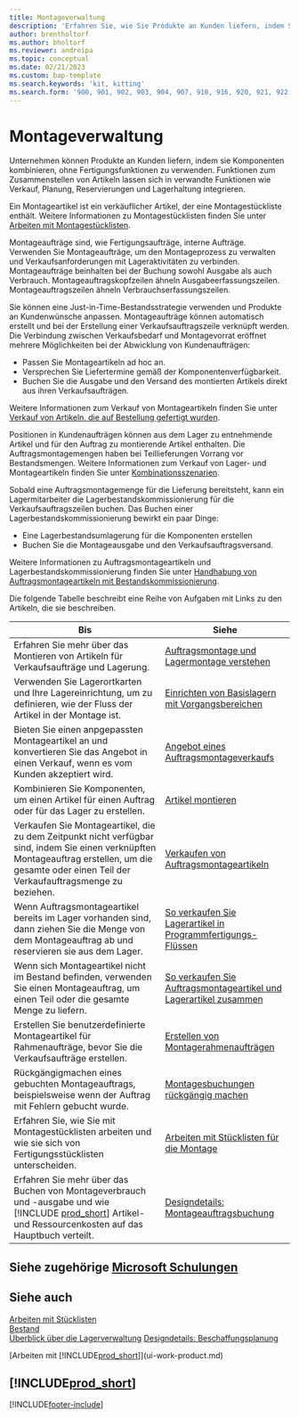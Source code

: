 ```yaml
---
title: Montageverwaltung
description: 'Erfahren Sie, wie Sie Produkte an Kunden liefern, indem Sie Komponenten in einfachen Prozessen kombinieren, ohne Fertigungsfunktionen zu verwenden.'
author: brentholtorf
ms.author: bholtorf
ms.reviewer: andreipa
ms.topic: conceptual
ms.date: 02/21/2023
ms.custom: bap-template
ms.search.keywords: 'kit, kitting'
ms.search.form: '900, 901, 902, 903, 904, 907, 910, 916, 920, 921, 922, 923, 940, 941, 942, 930, 931, 932, 914, 915, 905'
---
```

# <a name="assembly-management"></a><a name="assembly-management"></a><a name="assembly-management"></a>Montageverwaltung

Unternehmen können Produkte an Kunden liefern, indem sie Komponenten kombinieren, ohne Fertigungsfunktionen zu verwenden. Funktionen zum Zusammenstellen von Artikeln lassen sich in verwandte Funktionen wie Verkauf, Planung, Reservierungen und Lagerhaltung integrieren.  

Ein Montageartikel ist ein verkäuflicher Artikel, der eine Montagestückliste enthält. Weitere Informationen zu Montagestücklisten finden Sie unter [Arbeiten mit Montagestücklisten](assembly-how-work-assembly-boms.md).

Montageaufträge sind, wie Fertigungsaufträge, interne Aufträge. Verwenden Sie Montageaufträge, um den Montageprozess zu verwalten und Verkaufsanforderungen mit Lageraktivitäten zu verbinden. Montageaufträge beinhalten bei der Buchung sowohl Ausgabe als auch Verbrauch. Montageauftragskopfzeilen ähneln Ausgabeerfassungszeilen. Montageauftragszeilen ähneln Verbrauchserfassungszeilen.  

Sie können eine Just-in-Time-Bestandsstrategie verwenden und Produkte an Kundenwünsche anpassen. Montageaufträge können automatisch erstellt und bei der Erstellung einer Verkaufsauftragszeile verknüpft werden. Die Verbindung zwischen Verkaufsbedarf und Montagevorrat eröffnet mehrere Möglichkeiten bei der Abwicklung von Kundenaufträgen:

* Passen Sie Montageartikeln ad hoc an.
* Versprechen Sie Liefertermine gemäß der Komponentenverfügbarkeit.
* Buchen Sie die Ausgabe und den Versand des montierten Artikels direkt aus ihren Verkaufsaufträgen.

Weitere Informationen zum Verkauf von Montageartikeln finden Sie unter [Verkauf von Artikeln, die auf Bestellung gefertigt wurden](assembly-how-to-sell-items-assembled-to-order.md).  

Positionen in Kundenaufträgen können aus dem Lager zu entnehmende Artikel und für den Auftrag zu montierende Artikel enthalten. Die Auftragsmontagemengen haben bei Teillieferungen Vorrang vor Bestandsmengen. Weitere Informationen zum Verkauf von Lager- und Montageartikeln finden Sie unter [Kombinationsszenarien](assembly-assemble-to-order-or-assemble-to-stock.md#combination-scenarios).  

Sobald eine Auftragsmontagemenge für die Lieferung bereitsteht, kann ein Lagermitarbeiter die Lagerbestandskommissionierung für die Verkaufsauftragszeilen buchen. Das Buchen einer Lagerbestandskommissionierung bewirkt ein paar Dinge:

* Eine Lagerbestandsumlagerung für die Komponenten erstellen
* Buchen Sie die Montageausgabe und den Verkaufsauftragsversand.

Weitere Informationen zu Auftragsmontageartikeln und Lagerbestandskommissionierung finden Sie unter [Handhabung von Auftragsmontageartikeln mit Bestandskommissionierung](warehouse-how-to-pick-items-with-inventory-picks.md#handling-assemble-to-order-items-with-inventory-picks).

Die folgende Tabelle beschreibt eine Reihe von Aufgaben mit Links zu den Artikeln, die sie beschreiben.

|**Bis**|**Siehe**|  
|------------|-------------|  
|Erfahren Sie mehr über das Montieren von Artikeln für Verkaufsaufträge und Lagerung.|[Auftragsmontage und Lagermontage verstehen](assembly-assemble-to-order-or-assemble-to-stock.md)|
|Verwenden Sie Lagerortkarten und Ihre Lagereinrichtung, um zu definieren, wie der Fluss der Artikel in der Montage ist.|[Einrichten von Basislagern mit Vorgangsbereichen](warehouse-how-to-set-up-basic-warehouses-with-operations-areas.md)|
|Bieten Sie einen anpgepassten Montageartikel an und konvertieren Sie das Angebot in einen Verkauf, wenn es vom Kunden akzeptiert wird.|[Angebot eines Auftragsmontageverkaufs](assembly-how-to-quote-an-assemble-to-order-sale.md)|
|Kombinieren Sie Komponenten, um einen Artikel für einen Auftrag oder für das Lager zu erstellen.|[Artikel montieren](assembly-how-to-assemble-items.md)|  
|Verkaufen Sie Montageartikel, die zu dem Zeitpunkt nicht verfügbar sind, indem Sie einen verknüpften Montageauftrag erstellen, um die gesamte oder einen Teil der Verkaufauftragsmenge zu beziehen.|[Verkaufen von Auftragsmontageartikeln](assembly-how-to-sell-items-assembled-to-order.md)|
|Wenn Auftragsmontageartikel bereits im Lager vorhanden sind, dann ziehen Sie die Menge von dem Montageauftrag ab und reservieren sie aus dem Lager.|[So verkaufen Sie Lagerartikel in Programmfertigungs-Flüssen](assembly-how-to-sell-inventory-items-in-assemble-to-order-flows.md)|  
|Wenn sich Montageartikel nicht im Bestand befinden, verwenden Sie einen Montageauftrag, um einen Teil oder die gesamte Menge zu liefern.|[So verkaufen Sie Auftragsmontageartikel und Lagerartikel zusammen](assembly-how-to-sell-assemble-to-order-items-and-inventory-items-together.md)|
|Erstellen Sie benutzerdefinierte Montageartikel für Rahmenaufträge, bevor Sie die Verkaufsaufträge erstellen.|[Erstellen von Montagerahmenaufträgen](assembly-how-to-create-blanket-assembly-orders.md)|
|Rückgängigmachen eines gebuchten Montageauftrags, beispielsweise wenn der Auftrag mit Fehlern gebucht wurde.|[Montagesbuchungen rückgängig machen](assembly-how-to-undo-assembly-posting.md)|
|Erfahren Sie, wie Sie mit Montagestücklisten arbeiten und wie sie sich von Fertigungsstücklisten unterscheiden.|[Arbeiten mit Stücklisten für die Montage](assembly-how-work-assembly-boms.md)|
|Erfahren Sie mehr über das Buchen von Montageverbrauch und -ausgabe und wie [!INCLUDE [prod_short](includes/prod_short.md)] Artikel- und Ressourcenkosten auf das Hauptbuch verteilt.|[Designdetails: Montageauftragsbuchung](design-details-assembly-order-posting.md)|  

## <a name="see-related-microsoft-training"></a><a name="see-related-microsoft-training"></a><a name="see-related-microsoft-training"></a>Siehe zugehörige [Microsoft Schulungen](/training/paths/assemble-items-dynamics-365-business-central/)

## <a name="see-also"></a><a name="see-also"></a><a name="see-also"></a>Siehe auch

[Arbeiten mit Stücklisten](inventory-how-work-BOMs.md)  
[Bestand](inventory-manage-inventory.md)  
[Überblick über die Lagerverwaltung](design-details-warehouse-management.md)
[Designdetails: Beschaffungsplanung](design-details-supply-planning.md)  
<!-- [Walkthrough: Planning Supplies Manually](walkthrough-planning-supplies-manually.md)   -->
<!-- [Walkthrough: Selling, Assembling, and Shipping Kits](walkthrough-selling-assembling-and-shipping-kits.md)   -->
[Arbeiten mit [!INCLUDE[prod_short](includes/prod_short.md)]](ui-work-product.md)  

## [!INCLUDE[prod_short](includes/free_trial_md.md)]

[!INCLUDE[footer-include](includes/footer-banner.md)]
